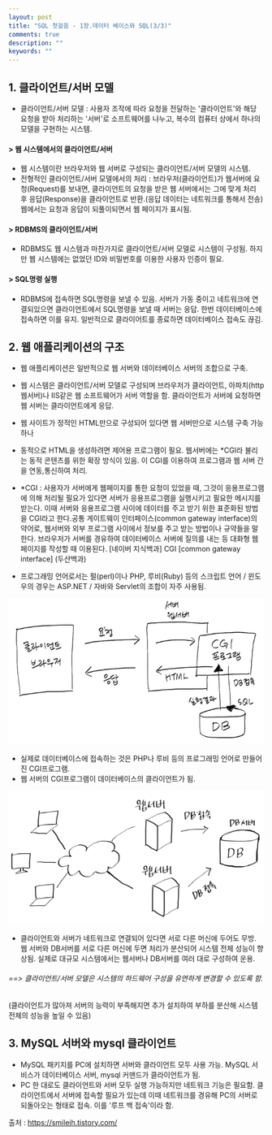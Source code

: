 ```yaml
---
layout: post
title: "SQL 첫걸음 - 1장.데이터 베이스와 SQL(3/3)"
comments: true
description: ""
keywords: ""
---
```


## 1. 클라이언트/서버 모델
- 클라이언트/서버 모델 : 사용자 조작에 따라 요청을 전달하는 '클라이언트'와 해당 요청을 받아 처리하는 '서버'로 소프트웨어를 나누고, 복수의 컴퓨터 상에서 하나의 모델을 구현하는 시스템.

#### > 웹 시스템에서의 클라이언트/서버 
- 웹 시스템이란 브라우저와 웹 서버로 구성되는 클라이언트/서버 모델의 시스템. 
- 전형적인 클라이언트/서버 모델에서의 처리 : 브라우저(클라이언트)가 웹서버에 요청(Request)를 보내면, 클라이언트의 요청을 받은 웹 서버에서는 그에 맞게 처리 후 응답(Response)을 클라이언트로 반환.(응답 데이터는 네트워크를 통해서 전송) 웹에서는 요청과 응답이 되풀이되면서 웹 페이지가 표시됨.  

#### > RDBMS의 클라이언트/서버 
- RDBMS도 웹 시스템과 마찬가지로 클라이언트/서버 모델로 시스템이 구성됨. 하지만 웹 시스템에는 없었던 ID와 비밀번호를 이용한 사용자 인증이 필요. 

#### > SQL명령 실행
- RDBMS에 접속하면 SQL명령을 보낼 수 있음. 서버가 가동 중이고 네트워크에 연결되있으면 클라이언트에서 SQL명령을 보낼 때 서버는 응답.  한번 데이터베이스에 접속하면 이를 유지. 일반적으로 클라이어트를 종료하면 데이터베이스 접속도 끊김.


## 2. 웹 애플리케이션의 구조 
- 웹 애플리케이션은 일반적으로 웹 서버와 데이터베이스 서버의 조합으로 구축.
- 웹 시스템은 클라이언트/서버 모델로 구성되며 브라우저가 클라이언트, 아파치(http웹서버)나 IIS같은 웹  소프트웨어가 서버 역할을 함. 클라이언트가 서버에 요청하면 웹 서버는 클라이언트에게 응답.
- 웹 사이트가 정적인 HTML만으로 구성되어 있다면 웹 서버만으로 시스템 구축 가능하나 
- 동적으로 HTML을 생성하려면 제어용 프로그램이 필요. 웹서버에는 *CGI라 불리는 동적 콘텐츠를 위한 확장 방식이 있음. 이 CGI를 이용하여 프로그램과 웹 서버 간을 연동,통신하여 처리. 

- *CGI  : 사용자가 서버에게 웹페이지를 통한 요청이 있었을 때, 그것이 응용프로그램에 의해 처리될 필요가 있다면 서버가 응용프로그램을 실행시키고 필요한 메시지를 받는다. 이때 서버와 응용프로그램 사이에 데이터를 주고 받기 위한 표준화된 방법을 CGI라고 한다.공통 게이트웨이 인터페이스(common gateway interface)의 약어로, 웹서버와 외부 프로그램 사이에서 정보를 주고 받는 방법이나 규약들을 말한다. 브라우저가 서버를 경유하여 데이터베이스 서버에 질의를 내는 등 대화형 웹페이지를 작성할 때 이용된다. [네이버 지식백과] CGI [common gateway interface] (두산백과)

- 프로그래밍 언어로서는 펄(perl)이나 PHP, 루비(Ruby) 등의 스크립트 언어 / 윈도우의 경우는 ASP.NET / 자바와 Servlet의 조합이 자주 사용됨. 

![9976573F5B84FA3C2C](/images/sql_first_step/9976573F5B84FA3C2C.png)

- 실제로 데이터베이스에 접속하는 것은 PHP나 루비 등의 프로그래밍 언어로 만들어진 CGI프로그램.
- 웹 서버의 CGI프로그램이 데이터베이스의 클라이언트가 됨. 

![99E04B485B84FA7102](/images/sql_first_step/99E04B485B84FA7102.png)

- 클라이언트와 서버가 네트워크로 연결되어 있다면 서로 다른 머신에 두어도 무방. 웹 서버와 DB서버를 서로 다른 머신에 두면 처리가 분산되어 시스템 전체 성능이 향상됨. 실제로 대규모 시스템에서는 웹서버나 DB서버를 여러 대로 구성하여 운용. 

###### ==> 클라이언트/서버 모델은 시스템의 하드웨어 구성을 유연하게 변경할 수 있도록 함. 
(클라이언트가 많아져 서버의 능력이 부족해지면 추가 설치하여 부하를 분산해 시스템 전체의 성능을 높일 수 있음)


## 3. MySQL 서버와 mysql 클라이언트 
- MySQL 패키지를 PC에 설치하면 서버와 클라이언트 모두 사용 가능. MySQL 서비스가 데이터베이스 서버, mysql 커맨드가 클라이언트가 됨. 
- PC 한 대로도 클라이언트와 서버 모두 실행 가능하지만 네트워크 기능은 필요함. 클라이언트에서 서버에 접속할 필요가 있는데 이때 네트워크를 경유해 PC의 서버로 되돌아오는 형태로 접속. 이를 '루프 백 접속'이라 함. 


출처 : https://smilejh.tistory.com/